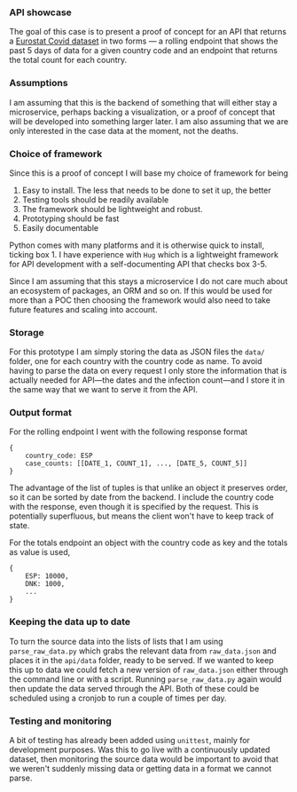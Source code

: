 ### API showcase

The goal of this case is to present a proof of concept for an API that returns a [Eurostat Covid dataset](https://www.ecdc.europa.eu/en/publications-data/data-daily-new-cases-covid-19-eueea-country) in two forms — a rolling endpoint that shows the past 5 days of data for a given country code and an endpoint that returns the total count for each country.

### Assumptions
I am assuming that this is the backend of something that will either stay a microservice, perhaps backing a visualization, or a proof of concept that will be developed into something larger later. 
I am also assuming that we are only interested in the case data at the moment, not the deaths.

### Choice of framework

Since this is a proof of concept I will base my choice of framework for being
1. Easy to install. The less that needs to be done to set it up, the better
4. Testing tools should be readily available
2. The framework should be lightweight and robust.
3. Prototyping should be fast
5. Easily documentable

Python comes with many platforms and it is otherwise quick to install, ticking box 1. I have experience with `Hug` which is a lightweight framework for API development with a self-documenting API that checks box 3-5.

Since I am assuming that this stays a microservice I do not care much about an ecosystem of packages, an ORM and so on. If this would be used for more than a POC then choosing the framework would also need to take future features and scaling into account.
  
### Storage
For this prototype I am simply storing the data as JSON files the `data/` folder, one for each country with the country code as name. To avoid having to parse the data on every request I only store the information that is actually needed for API—the dates and the infection count—and I store it in the same way that we want to serve it from the API.

### Output format
For the rolling endpoint I went with the following response format
```
{
	country_code: ESP
	case_counts: [[DATE_1, COUNT_1], ..., [DATE_5, COUNT_5]]
}
```
The advantage of the list of tuples is that unlike an object it preserves order, so it can be sorted by date from the backend. I include the country code with the response, even though it is specified by the request. This is potentially superfluous, but means the client won't have to keep track of state.

For the totals endpoint an object with the country code as key and the totals as value is used,
```
{
	ESP: 10000,
	DNK: 1000,
	...
}
```

### Keeping the data up to date
To turn the source data into the lists of lists that I am using `parse_raw_data.py` which grabs the relevant data from `raw_data.json` and places it in the `api/data` folder, ready to be served.
If we wanted to keep this up to data we could fetch a new version of `raw_data.json` either through the command line or with a script. Running `parse_raw_data.py` again would then update the data served through the API. Both of these could be scheduled using a cronjob to run a couple of times per day.

### Testing and monitoring
A bit of testing has already been added using `unittest`, mainly for development purposes. Was this to go live with a continuously updated dataset, then monitoring the source data would be important to avoid that we weren't suddenly missing data or getting data in a format we cannot parse.
